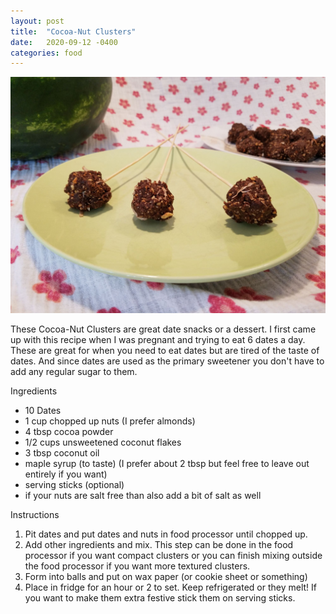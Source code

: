 ```yaml
---
layout: post
title:  "Cocoa-Nut Clusters"
date:   2020-09-12 -0400
categories: food
---
```

![](/assets/images/cocoa_nut_clusters.jpg)

These Cocoa-Nut Clusters are great date snacks or a dessert. I first came up
with this recipe when I was pregnant and trying to eat 6 dates a day. These are
great for when you need to eat dates but are tired of the taste of dates. And
since dates are used as the primary sweetener you don't have to add any regular
sugar to them.

Ingredients
* 10 Dates
* 1 cup chopped up nuts (I prefer almonds)
* 4 tbsp cocoa powder
* 1/2 cups unsweetened coconut flakes
* 3 tbsp coconut oil
* maple syrup (to taste) (I prefer about 2 tbsp but feel free to leave out
  entirely if you want)
* serving sticks (optional)
* if your nuts are salt free than also add a bit of salt as well

Instructions
1. Pit dates and put dates and nuts in food processor until chopped up.
2. Add other ingredients and mix. This step can be done in the food processor
   if you want compact clusters or you can finish mixing outside the food
   processor if you want more textured clusters.
3. Form into balls and put on wax paper (or cookie sheet or something)
4. Place in fridge for an hour or 2 to set. Keep refrigerated or they melt! If
   you want to make them extra festive stick them on serving sticks.
